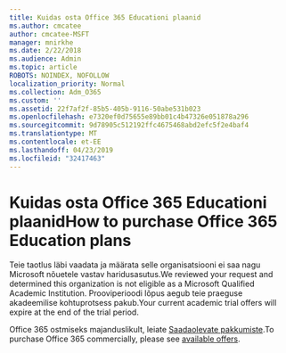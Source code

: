 ```yaml
---
title: Kuidas osta Office 365 Educationi plaanid
ms.author: cmcatee
author: cmcatee-MSFT
manager: mnirkhe
ms.date: 2/22/2018
ms.audience: Admin
ms.topic: article
ROBOTS: NOINDEX, NOFOLLOW
localization_priority: Normal
ms.collection: Adm_O365
ms.custom: ''
ms.assetid: 22f7af2f-85b5-405b-9116-50abe531b023
ms.openlocfilehash: e7320ef0d75655e89bb01c4b47326e051878a296
ms.sourcegitcommit: 9d78905c512192ffc4675468abd2efc5f2e4baf4
ms.translationtype: MT
ms.contentlocale: et-EE
ms.lasthandoff: 04/23/2019
ms.locfileid: "32417463"
---
```

# <a name="how-to-purchase-office-365-education-plans"></a><span data-ttu-id="3b7e5-102">Kuidas osta Office 365 Educationi plaanid</span><span class="sxs-lookup"><span data-stu-id="3b7e5-102">How to purchase Office 365 Education plans</span></span>

<span data-ttu-id="3b7e5-103">Teie taotlus läbi vaadata ja määrata selle organisatsiooni ei saa nagu Microsoft nõuetele vastav haridusasutus.</span><span class="sxs-lookup"><span data-stu-id="3b7e5-103">We reviewed your request and determined this organization is not eligible as a Microsoft Qualified Academic Institution.</span></span> <span data-ttu-id="3b7e5-104">Prooviperioodi lõpus aegub teie praeguse akadeemilise kohtuprotsess pakub.</span><span class="sxs-lookup"><span data-stu-id="3b7e5-104">Your current academic trial offers will expire at the end of the trial period.</span></span>
  
<span data-ttu-id="3b7e5-105">Office 365 ostmiseks majanduslikult, leiate [Saadaolevate pakkumiste](https://go.microsoft.com/fwlink/p/?linkid=868433).</span><span class="sxs-lookup"><span data-stu-id="3b7e5-105">To purchase Office 365 commercially, please see [available offers](https://go.microsoft.com/fwlink/p/?linkid=868433).</span></span>
  

